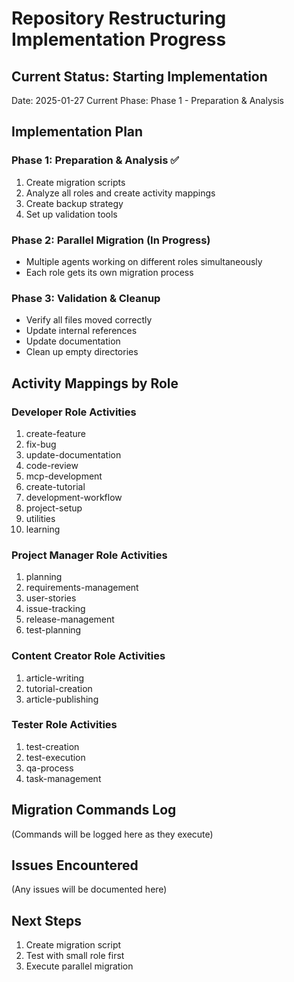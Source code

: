 # Repository Restructuring Implementation Progress

## Current Status: Starting Implementation
Date: 2025-01-27
Current Phase: Phase 1 - Preparation & Analysis

## Implementation Plan

### Phase 1: Preparation & Analysis ✅
1. Create migration scripts
2. Analyze all roles and create activity mappings
3. Create backup strategy
4. Set up validation tools

### Phase 2: Parallel Migration (In Progress)
- Multiple agents working on different roles simultaneously
- Each role gets its own migration process

### Phase 3: Validation & Cleanup
- Verify all files moved correctly
- Update internal references
- Update documentation
- Clean up empty directories

## Activity Mappings by Role

### Developer Role Activities
1. create-feature
2. fix-bug
3. update-documentation
4. code-review
5. mcp-development
6. create-tutorial
7. development-workflow
8. project-setup
9. utilities
10. learning

### Project Manager Role Activities
1. planning
2. requirements-management
3. user-stories
4. issue-tracking
5. release-management
6. test-planning

### Content Creator Role Activities
1. article-writing
2. tutorial-creation
3. article-publishing

### Tester Role Activities
1. test-creation
2. test-execution
3. qa-process
4. task-management

## Migration Commands Log
(Commands will be logged here as they execute)

## Issues Encountered
(Any issues will be documented here)

## Next Steps
1. Create migration script
2. Test with small role first
3. Execute parallel migration